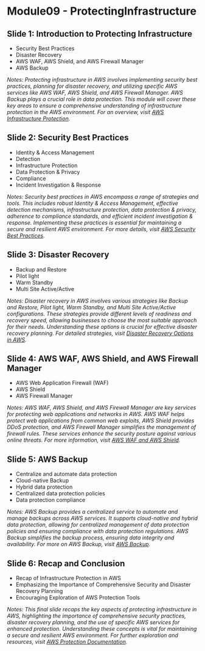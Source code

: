 # Module09 - ProtectingInfrastructure



## Slide 1: Introduction to Protecting Infrastructure

- Security Best Practices
- Disaster Recovery
- AWS WAF, AWS Shield, and AWS Firewall Manager
- AWS Backup

_Notes:
Protecting infrastructure in AWS involves implementing security best practices, planning for disaster recovery, and utilizing specific AWS services like AWS WAF, AWS Shield, and AWS Firewall Manager. AWS Backup plays a crucial role in data protection. This module will cover these key areas to ensure a comprehensive understanding of infrastructure protection in the AWS environment. For an overview, visit [AWS Infrastructure Protection](https://aws.amazon.com/products/security/)._

## Slide 2: Security Best Practices

- Identity & Access Management
- Detection
- Infrastructure Protection
- Data Protection & Privacy
- Compliance
- Incident Investigation & Response

_Notes:
Security best practices in AWS encompass a range of strategies and tools. This includes robust Identity & Access Management, effective detection mechanisms, infrastructure protection, data protection & privacy, adherence to compliance standards, and efficient incident investigation & response. Implementing these practices is essential for maintaining a secure and resilient AWS environment. For more details, visit [AWS Security Best Practices](https://aws.amazon.com/architecture/security-identity-compliance/)._

## Slide 3: Disaster Recovery

- Backup and Restore
- Pilot light
- Warm Standby
- Multi Site Active/Active

_Notes:
Disaster recovery in AWS involves various strategies like Backup and Restore, Pilot light, Warm Standby, and Multi Site Active/Active configurations. These strategies provide different levels of readiness and recovery speed, allowing businesses to choose the most suitable approach for their needs. Understanding these options is crucial for effective disaster recovery planning. For detailed strategies, visit [Disaster Recovery Options in AWS](https://docs.aws.amazon.com/whitepapers/latest/disaster-recovery-workloads-on-aws/disaster-recovery-options-in-the-cloud.html)._

## Slide 4: AWS WAF, AWS Shield, and AWS Firewall Manager

- AWS Web Application Firewall (WAF)
- AWS Shield
- AWS Firewall Manager

_Notes:
AWS WAF, AWS Shield, and AWS Firewall Manager are key services for protecting web applications and networks in AWS. AWS WAF helps protect web applications from common web exploits, AWS Shield provides DDoS protection, and AWS Firewall Manager simplifies the management of firewall rules. These services enhance the security posture against various online threats. For more information, visit [AWS WAF and AWS Shield](https://docs.aws.amazon.com/waf/latest/developerguide/what-is-aws-waf.html)._

## Slide 5: AWS Backup

- Centralize and automate data protection
- Cloud-native Backup
- Hybrid data protection
- Centralized data protection policies
- Data protection compliance

_Notes:
AWS Backup provides a centralized service to automate and manage backups across AWS services. It supports cloud-native and hybrid data protection, allowing for centralized management of data protection policies and ensuring compliance with data protection regulations. AWS Backup simplifies the backup process, ensuring data integrity and availability. For more on AWS Backup, visit [AWS Backup](https://aws.amazon.com/backup/)._

## Slide 6: Recap and Conclusion

- Recap of Infrastructure Protection in AWS
- Emphasizing the Importance of Comprehensive Security and Disaster Recovery Planning
- Encouraging Exploration of AWS Protection Tools

_Notes:
This final slide recaps the key aspects of protecting infrastructure in AWS, highlighting the importance of comprehensive security practices, disaster recovery planning, and the use of specific AWS services for enhanced protection. Understanding these concepts is vital for maintaining a secure and resilient AWS environment. For further exploration and resources, visit [AWS Protection Documentation](https://aws.amazon.com/documentation-overview/backup/)._
